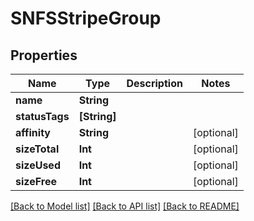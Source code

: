 # SNFSStripeGroup

## Properties

Name | Type | Description | Notes
------------ | ------------- | ------------- | -------------
**name** | **String** |  | 
**statusTags** | **[String]** |  | 
**affinity** | **String** |  | [optional] 
**sizeTotal** | **Int** |  | [optional] 
**sizeUsed** | **Int** |  | [optional] 
**sizeFree** | **Int** |  | [optional] 

[[Back to Model list]](../README.md#documentation-for-models) [[Back to API list]](../README.md#documentation-for-api-endpoints) [[Back to README]](../README.md)


